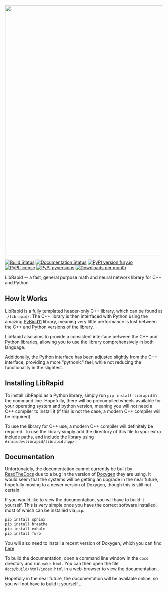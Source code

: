<p align="center">
<img src="https://github.com/Pencilcaseman/librapid/blob/master/branding/color.png" width="800"> 
</p>

[![Build Status](https://github.com/pencilcaseman/librapid/actions/workflows/wheels.yaml/badge.svg)](https://github.com/Pencilcaseman/librapid/actions/workflows/wheels.yaml) [![Documentation Status](https://readthedocs.org/projects/librapid/badge/?version=latest)](https://librapid.readthedocs.io/en/latest/?badge=latest) [![PyPI version fury.io](https://badge.fury.io/py/librapid.svg)](https://pypi.python.org/pypi/librapid/) [![PyPI license](https://img.shields.io/pypi/l/librapid.svg)](https://pypi.python.org/pypi/librapid/) [![PyPI pyversions](https://img.shields.io/pypi/pyversions/librapid.svg)](https://pypi.python.org/pypi/librapid/) [![Downloads per month](https://img.shields.io/pypi/dm/librapid.svg)](https://pypi.python.org/pypi/librapid/)

LibRapid -- a fast, general purpose math and neural network library for C++ and Python

## How it Works

LibRapid is a fully templated header-only C++ library, which can be found at ```./librapid/```. The C++ library is then interfaced with Python using the amazing [PyBind11](https://github.com/pybind/pybind11) library, meaning very little performance is lost between the C++ and Python versions of the library.

LibRapid also aims to provide a consistent interface between the C++ and Python libraries, allowing you to use the library comprehensively in both language.

Additionally, the Python interface has been adjusted slightly from the C++ interface, providing a more "pythonic" feel, while not reducing the functionality in the slightest.

## Installing LibRapid

To install LibRapid as a Python library, simply run ```pip install librapid``` in the command line. Hopefully, there will be precompiled wheels available for your operating system and python version, meaning you will not need a C++ compiler to install it (if this is not the case, a modern C++ compiler will be required)

To use the library for C++ use, a modern C++ compiler will definitely be required. To use the library simply add the directory of this file to your extra include paths, and include the library using ```#include<librapid/librapid.hpp>```

## Documentation

Unfortunately, the documentation cannot currently be built by [ReadTheDocs](https://readthedocs.org/) due to a bug in the version of [Doxygen](https://www.doxygen.nl/index.html) they are using. It would seem that the systems will be getting an upgrade in the near future, hopefully moving to a newer version of Doxygen, though this is still not certain.

If you would like to view the documentation, you will have to build it yourself. This is very simple once you have the correct software installed, most of which can be installed via ```pip```.

```bash
pip install sphinx
pip install breathe
pip install exhale
pip install furo
```

You will also need to install a recent version of Doxygen, which you can find [here](https://www.doxygen.nl/download.html)

To build the documentation, open a command line window in the ```docs``` directory and run ```make html```. You can then open the file ```docs/build/html/index.html``` in a web-browser to view the documentation.

Hopefully in the near future, the documentation will be available online, so you will not have to build it yourself...
